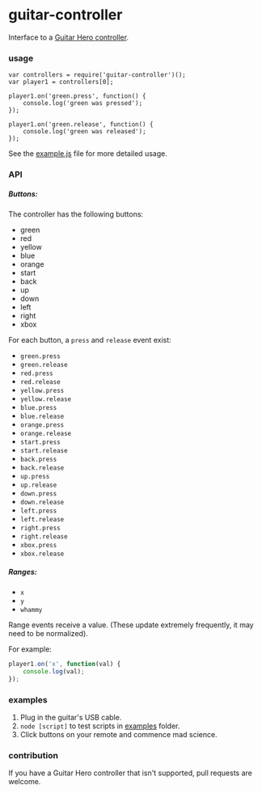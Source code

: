 guitar-controller
==============

Interface to a
[Guitar Hero controller](http://www.amazon.com/Guitar-Hero-2-Controller-Xbox-360/dp/B000NUIYK0/ref=sr_1_1?s=videogames&ie=UTF8&qid=1408563315&sr=1-1&keywords=guitar+hero+controller+usb).

### usage

```
var controllers = require('guitar-controller')();
var player1 = controllers[0];

player1.on('green.press', function() {
    console.log('green was pressed');
});

player1.on('green.release', function() {
    console.log('green was released');
});
```

See the [example.js](example.js) file for more detailed usage.

### API

##### Buttons:

The controller has the following buttons:

 - green
 - red
 - yellow
 - blue
 - orange
 - start
 - back
 - up
 - down
 - left
 - right
 - xbox

For each button, a `press` and `release` event exist:

 - `green.press`
 - `green.release`
 - `red.press`
 - `red.release`
 - `yellow.press`
 - `yellow.release`
 - `blue.press`
 - `blue.release`
 - `orange.press`
 - `orange.release`
 - `start.press`
 - `start.release`
 - `back.press`
 - `back.release`
 - `up.press`
 - `up.release`
 - `down.press`
 - `down.release`
 - `left.press`
 - `left.release`
 - `right.press`
 - `right.release`
 - `xbox.press`
 - `xbox.release`


##### Ranges:

 - `x`
 - `y`
 - `whammy`

Range events receive a value. (These update extremely frequently, it may need to be normalized).

For example:

```javascript
player1.on('x', function(val) {
    console.log(val);
});
```

### examples

1. Plug in the guitar's USB cable.
2. `node [script]` to test scripts in [examples](./examples) folder.
3. Click buttons on your remote and commence mad science.


### contribution

If you have a Guitar Hero controller that isn't supported, pull requests are welcome.
